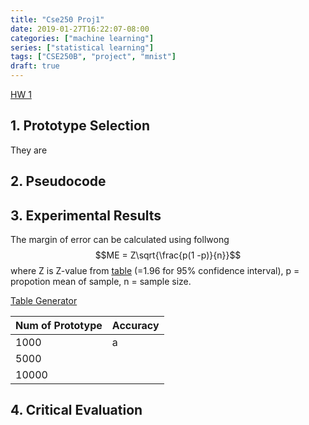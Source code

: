 ```yaml
---
title: "Cse250 Proj1"
date: 2019-01-27T16:22:07-08:00
categories: ["machine learning"]
series: ["statistical learning"]
tags: ["CSE250B", "project", "mnist"]
draft: true
---
```


[HW 1](http://cseweb.ucsd.edu/classes/wi19/cse250B-a/prog1.pdf)

## 1. Prototype Selection ##
They are 

## 2. Pseudocode ##

## 3. Experimental Results ##
The margin of error can be calculated using follwong
$$ME = Z\sqrt{\frac{p(1 -p)}{n}}$$
where Z is Z-value from [table](http://www.ltcconline.net/greenl/courses/201/estimation/smallConfLevelTable.htm) (=1.96 for 95% confidence interval), p = propotion mean of sample, n = sample size.

[Table Generator](https://www.tablesgenerator.com/markdown_tables)

| Num of Prototype | Accuracy |
|:-----------------|:---------|
|             1000 |  a       |
|             5000 |          |
|            10000 |          |

## 4. Critical Evaluation ##
